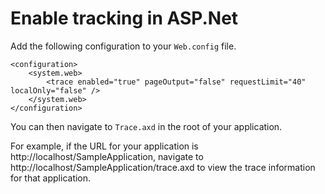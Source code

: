 # Enable tracking in ASP.Net

Add the following configuration to your `Web.config` file.

    <configuration>
        <system.web>
            <trace enabled="true" pageOutput="false" requestLimit="40" localOnly="false" />
        </system.web>
    </configuration>

You can then navigate to `Trace.axd` in the root of your application.
            
For example, if the URL for your application is http://localhost/SampleApplication, navigate to http://localhost/SampleApplication/trace.axd to view the trace information for that application.